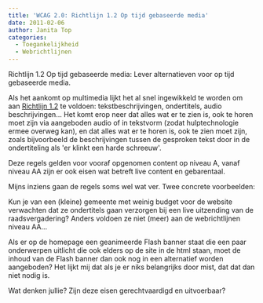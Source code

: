 ```yaml
---
title: 'WCAG 2.0: Richtlijn 1.2 Op tijd gebaseerde media'
date: 2011-02-06
author: Janita Top
categories:
  - Toegankelijkheid
  - Webrichtlijnen
---
```


Richtlijn 1.2 Op tijd gebaseerde media: Lever alternatieven voor op tijd gebaseerde media.

Als het aankomt op multimedia lijkt het al snel ingewikkeld te worden om aan [Richtlijn 1.2](http://www.w3.org/Translations/WCAG20-nl/#media-equiv) te voldoen: tekstbeschrijvingen, ondertitels, audio beschrijvingen... Het komt erop neer dat alles wat er te zien is, ook te horen moet zijn via aangeboden audio of in tekstvorm (zodat hulptechnologie ermee overweg kan), en dat alles wat er te horen is, ook te zien moet zijn, zoals bijvoorbeeld de beschrijvingen tussen de gesproken tekst door in de ondertiteling als 'er klinkt een harde schreeuw'.

Deze regels gelden voor vooraf opgenomen content op niveau A, vanaf niveau AA zijn er ook eisen wat betreft live content en gebarentaal.

Mijns inziens gaan de regels soms wel wat ver. Twee concrete voorbeelden:

Kun je van een (kleine) gemeente met weinig budget voor de website verwachten dat ze ondertitels gaan verzorgen bij een live uitzending van de raadsvergadering? Anders voldoen ze niet (meer) aan de webrichtlijnen niveau AA...

Als er op de homepage een geanimeerde Flash banner staat die een paar onderwerpen uitlicht die ook elders op de site in de html staan, moet de inhoud van de Flash banner dan ook nog in een alternatief worden aangeboden? Het lijkt mij dat als je er niks belangrijks door mist, dat dat dan niet nodig is.

Wat denken jullie? Zijn deze eisen gerechtvaardigd en uitvoerbaar?
